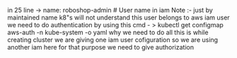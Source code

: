   in 25 line -> name: roboshop-admin  # User name in iam  Note :- just by maintained name k8"s will not understand this user belongs to aws iam user we need to do authentication by using this cmd - > kubectl get configmap aws-auth -n kube-system -o yaml
why we need to do all this is while creating cluster we are giving one iam user cofiguration so we are using another iam here for that purpose we need to give authorization

